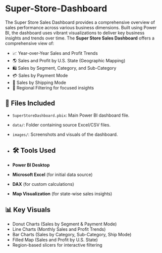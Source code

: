 # Super-Store-Dashboard
The Super Store Sales Dashboard provides a comprehensive overview of sales performance across various business dimensions. Built using Power BI, the dashboard uses vibrant visualizations to deliver key business insights and trends over time.
The **Super Store Sales Dashboard** offers a comprehensive view of:

- 📈 Year-over-Year Sales and Profit Trends
- 🌎 Sales and Profit by U.S. State (Geographic Mapping)
- 🛍️ Sales by Segment, Category, and Sub-Category
- 💳 Sales by Payment Mode
- 🚚 Sales by Shipping Mode
- 📍 Regional Filtering for focused insights
## 📂 Files Included

- `SuperStoreDashboard.pbix`: Main Power BI dashboard file.
- `data/`: Folder containing source Excel/CSV files.
- `images/`: Screenshots and visuals of the dashboard.
- ## 🛠️ Tools Used

- **Power BI Desktop**
- **Microsoft Excel** (for initial data source)
- **DAX** (for custom calculations)
- **Map Visualization** (for state-wise sales insights)

## 📊 Key Visuals

- Donut Charts (Sales by Segment & Payment Mode)
- Line Charts (Monthly Sales and Profit Trends)
- Bar Charts (Sales by Category, Sub-Category, Ship Mode)
- Filled Map (Sales and Profit by U.S. State)
- Region-based slicers for interactive filtering
